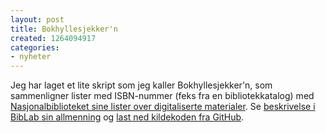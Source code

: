 ```yaml
---
layout: post
title: Bokhyllesjekker'n
created: 1264094917
categories:
- nyheter
---
```

<p>Jeg har laget et lite skript som jeg kaller Bokhyllesjekker'n, som sammenligner lister med ISBN-nummer (feks fra en bibliotekkatalog) med <a href="http://nb.no/nbdigital/bokliste/">Nasjonalbiblioteket sine lister over digitaliserte materialer</a>. Se <a href="http://wiki.biblab.no/index.php/Bokhyllesjekker%27n">beskrivelse i BibLab sin allmenning</a> og <a href="http://github.com/MagnusEnger/bokhyllesjekkern">last ned kildekoden fra GitHub</a>.</p>
